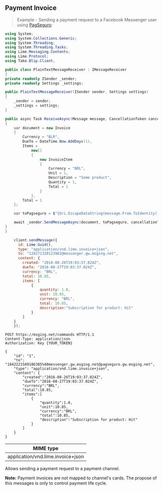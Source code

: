 ## Payment Invoice

> Example - Sending a payment request to a Facebook Messenger user using [PagSeguro](./#/docs/payments/pagseguro):

```csharp
using System;
using System.Collections.Generic;
using System.Threading;
using System.Threading.Tasks;
using Lime.Messaging.Contents;
using Lime.Protocol;
using Take.Blip.Client;

public class PlainTextMessageReceiver : IMessageReceiver
{
private readonly ISender _sender;
private readonly Settings _settings;

public PlainTextMessageReceiver(ISender sender, Settings settings)
{
    _sender = sender;
    _settings = settings;
}

public async Task ReceiveAsync(Message message, CancellationToken cancellationToken)
{
    var document = new Invoice
    {
        Currency = "BLR",
        DueTo = DateTime.Now.AddDays(1),
        Items =
            new[]
            {
                new InvoiceItem
                {
                    Currency = "BRL",
                    Unit = 1,
                    Description = "Some product",
                    Quantity = 1,
                    Total = 1
                }
            },
        Total = 1
    };

    var toPagseguro = $"{Uri.EscapeDataString(message.From.ToIdentity().ToString())}@pagseguro.gw.msging.net";

    await _sender.SendMessageAsync(document, toPagseguro, cancellationToken);
}
}
```

```javascript
    client.sendMessage({
      id: Lime.Guid(),
      type: "application/vnd.lime.invoice+json",
      to: "128271320123982@messenger.gw.msging.net",
      content: {
        created: "2016-08-26T19:03:37.024Z",
        dueTo: "2016-08-27T19:03:37.024Z",
        currency: "BRL",
        total: 10.85,
        items: [
            {
                quantity: 1.0,
                unit: 10.85,
                currency: "BRL",
                total: 10.85,
                description:"Subscription for product: Hit"
            }
        ]
    }
    });
```

```http
POST https://msging.net/commands HTTP/1.1
Content-Type: application/json
Authorization: Key {YOUR_TOKEN}

{
    "id": "1",
    "to": "1042221589186385%40messenger.gw.msging.net@pagseguro.gw.msging.net",
    "type": "application/vnd.lime.invoice+json",
    "content": {
        "created":"2016-08-26T19:03:37.024Z",
        "dueTo":"2016-08-27T19:03:37.024Z",
        "currency":"BRL",
        "total":10.85,
        "items":[
            {
                "quantity":1.0,
                "unit":10.85,
                "currency":"BRL",
                "total":10.85,
                "description":"Subscription for product: Hit"
            }
        ]
    }
}
```


| MIME type                            |
|--------------------------------------|
| application/vnd.lime.invoice+json |

Allows sending a payment request to a payment channel.


**Note:** Payment invoices are not mapped to channel's cards. The propose of this messages is only to control payment life cycle.